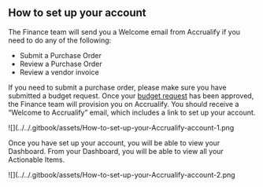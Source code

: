 ## How to set up your account

The Finance team will send you a Welcome email from Accrualify if you need to do any of the following:

* Submit a Purchase Order
* Review a Purchase Order
* Review a vendor invoice

If you need to submit a purchase order, please make sure you have submitted a budget request. Once your [budget request](https://handbook.mattermost.com/operations/finance/spending-company-money/budget) has been approved, the Finance team will provision you on Accrualify. You should receive a “Welcome to Accrualify” email, which includes a link to set up your account.

![](../../.gitbook/assets/How-to-set-up-your-Accrualify-account-1.png

Once you have set up your account, you will be able to view your Dashboard. From your Dashboard, you will be able to view all your Actionable Items.

![](../../.gitbook/assets/How-to-set-up-your-Accrualify-account-2.png
